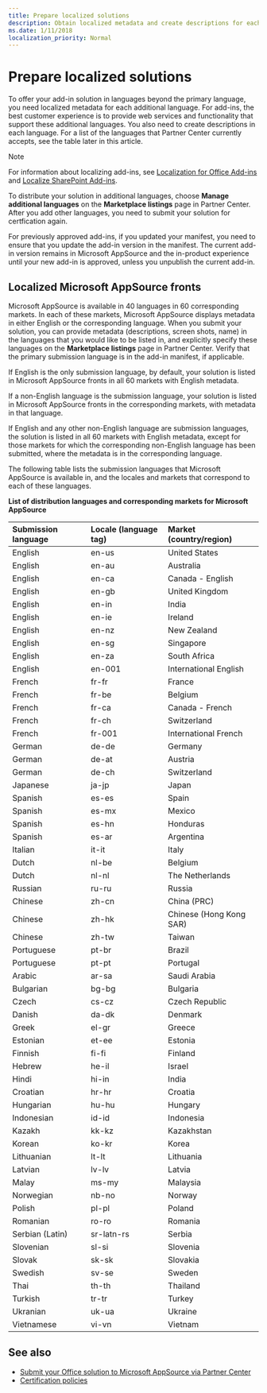 ```yaml
---
title: Prepare localized solutions
description: Obtain localized metadata and create descriptions for each language beyond the primary language.
ms.date: 1/11/2018
localization_priority: Normal
---
```


# Prepare localized solutions

To offer your add-in solution in languages beyond the primary language, you need localized metadata for each additional language. For add-ins, the best customer experience is to provide web services and functionality that support these additional languages. You also need to create descriptions in each language. For a list of the languages that Partner Center currently accepts, see the table later in this article.

> [!NOTE]
> For information about localizing add-ins, see [Localization for Office Add-ins](https://docs.microsoft.com/office/dev/add-ins/develop/localization) and [Localize SharePoint Add-ins](https://docs.microsoft.com/sharepoint/dev/sp-add-ins/localize-sharepoint-add-ins). 

To distribute your solution in additional languages, choose **Manage additional languages** on the **Marketplace listings** page in Partner Center. After you add other languages, you need to submit your solution for certfication again. 

For previously approved add-ins, if you updated your manifest, you need to ensure that you update the add-in version in the manifest. The current add-in version remains in Microsoft AppSource and the in-product experience until your new add-in is approved, unless you unpublish the current add-in. 

## Localized Microsoft AppSource fronts

Microsoft AppSource is available in 40 languages in 60 corresponding markets. In each of these markets, Microsoft AppSource displays metadata in either English or the corresponding language. When you submit your solution, you can provide metadata (descriptions, screen shots, name) in the languages that you would like to be listed in, and explicitly specify these languages on the **Marketplace listings** page in Partner Center. Verify that the primary submission language is in the add-in manifest, if applicable. 

If English is the only submission language, by default, your solution is listed in Microsoft AppSource fronts in all 60 markets with English metadata. 

If a non-English language is the submission language, your solution is listed in Microsoft AppSource fronts in the corresponding markets, with metadata in that language. 

If English and any other non-English language are submission languages, the solution is listed in all 60 markets with English metadata, except for those markets for which the corresponding non-English language has been submitted, where the metadata is in the corresponding language.

The following table lists the submission languages that Microsoft AppSource is available in, and the locales and markets that correspond to each of these languages. 

**List of distribution languages and corresponding markets for Microsoft AppSource**

|**Submission language**|**Locale (language tag)**|**Market (country/region)**|
|:-----|:-----|:-----|
|English|en-us|United States|
|English|en-au|Australia|
|English|en-ca|Canada - English|
|English|en-gb|United Kingdom|
|English|en-in|India|
|English|en-ie|Ireland|
|English|en-nz|New Zealand|
|English|en-sg|Singapore|
|English|en-za|South Africa|
|English|en-001|International English|
|French|fr-fr|France|
|French|fr-be|Belgium|
|French|fr-ca|Canada - French|
|French|fr-ch|Switzerland|
|French|fr-001|International French|
|German|de-de|Germany|
|German|de-at|Austria|
|German|de-ch|Switzerland|
|Japanese|ja-jp|Japan|
|Spanish|es-es|Spain|
|Spanish|es-mx|Mexico|
|Spanish|es-hn|Honduras|
|Spanish|es-ar|Argentina|
|Italian|it-it|Italy|
|Dutch|nl-be|Belgium|
|Dutch|nl-nl|The Netherlands|
|Russian|ru-ru|Russia|
|Chinese |zh-cn|China (PRC)|
|Chinese |zh-hk|Chinese (Hong Kong SAR)|
|Chinese |zh-tw|Taiwan|
| Portuguese|pt-br|Brazil|
|Portuguese|pt-pt|Portugal|
|Arabic|ar-sa|Saudi Arabia|
|Bulgarian|bg-bg|Bulgaria|
|Czech|cs-cz|Czech Republic|
|Danish|da-dk|Denmark|
|Greek|el-gr|Greece|
|Estonian| et-ee|Estonia|
|Finnish|fi-fi|Finland|
|Hebrew|he-il|Israel|
|Hindi|hi-in|India|
|Croatian|hr-hr|Croatia|
|Hungarian|hu-hu|Hungary|
|Indonesian|id-id|Indonesia|
|Kazakh|kk-kz|Kazakhstan|
|Korean|ko-kr|Korea|
|Lithuanian|lt-lt|Lithuania|
|Latvian|lv-lv|Latvia|
|Malay|ms-my|Malaysia|
|Norwegian|nb-no|Norway|
|Polish|pl-pl|Poland|
|Romanian|ro-ro|Romania|
|Serbian (Latin)|sr-latn-rs|Serbia|
|Slovenian|sl-si|Slovenia|
|Slovak|sk-sk|Slovakia|
|Swedish|sv-se|Sweden|
|Thai|th-th|Thailand|
|Turkish|tr-tr|Turkey|
|Ukranian|uk-ua|Ukraine|
|Vietnamese|vi-vn|Vietnam|

## See also
<a name="bk_addresources"> </a>

- [Submit your Office solution to Microsoft AppSource via Partner Center](use-partner-center-to-submit-to-appsource.md)    
- [Certification policies](https://docs.microsoft.com/legal/marketplace/certification-policies) 

 

